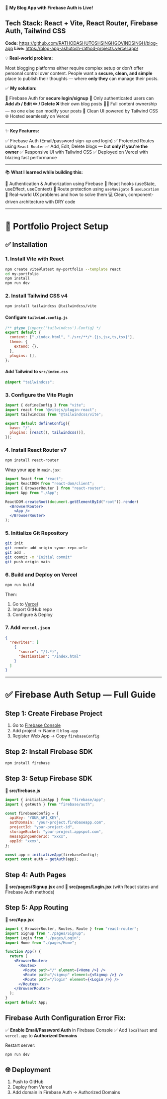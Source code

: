 🚀 **My Blog App with Firebase Auth is Live!**

**Tech Stack:** React + Vite, React Router, Firebase Auth, Tailwind CSS
---
 **Code:** https://github.com/RATHODASHUTOSHSINGHGOVINDSINGH/blog-app
 **Live:** https://blog-app-ashutosh-rathod-projects.vercel.app/

 

💡 **Real-world problem:**

Most blogging platforms either require complex setup or don’t offer personal control over content. People want a **secure, clean, and simple** place to publish their thoughts — where **only they** can manage their posts.

 

✅ **My solution:**

🔐 Firebase Auth for **secure login/signup**
📝 Only authenticated users can **Add ✍️ / Edit ✏️ / Delete ❌** their own blog posts
🧑‍💻 Full content ownership — no one else can modify your posts
🎨 Clean UI powered by Tailwind CSS
🌐 Hosted seamlessly on Vercel

---

✨ **Key Features:**

✅ Firebase Auth (Email/password sign-up and login)
✅ Protected Routes using `React Router`
✅ Add, Edit, Delete blogs — but **only if you're the owner**
✅ Responsive UI with Tailwind CSS
✅ Deployed on Vercel with blazing fast performance

---

📚 **What I learned while building this:**

🔐 Authentication & Authorization using Firebase
🔄 React hooks (useState, useEffect, useContext)
🚦 Route protection using `useNavigate` & `useLocation`
🧠 Real-world UX problems and how to solve them
💻 Clean, component-driven architecture with DRY code

---

# 📁 Portfolio Project Setup

## ✅ Installation

### 1. Install Vite with React

```bash
npm create vite@latest my-portfolio --template react
cd my-portfolio
npm install
npm run dev
```

### 2. Install Tailwind CSS v4

```bash
npm install tailwindcss @tailwindcss/vite
```

#### Configure `tailwind.config.js`

```js
/** @type {import('tailwindcss').Config} */
export default {
  content: ["./index.html", "./src/**/*.{js,jsx,ts,tsx}"],
  theme: {
    extend: {},
  },
  plugins: [],
};
```

#### Add Tailwind to `src/index.css`

```css
@import "tailwindcss";
```

### 3. Configure the Vite Plugin

```js
import { defineConfig } from "vite";
import react from "@vitejs/plugin-react";
import tailwindcss from "@tailwindcss/vite";

export default defineConfig({
  base: "/",
  plugins: [react(), tailwindcss()],
});
```

### 4. Install React Router v7

```bash
npm install react-router
```

Wrap your app in `main.jsx`:

```jsx
import React from "react";
import ReactDOM from "react-dom/client";
import { BrowserRouter } from "react-router";
import App from "./App";

ReactDOM.createRoot(document.getElementById("root")).render(
  <BrowserRouter>
    <App />
  </BrowserRouter>
);
```

### 5. Initialize Git Repository

```bash
git init
git remote add origin <your-repo-url>
git add .
git commit -m "Initial commit"
git push origin main
```

### 6. Build and Deploy on Vercel

```bash
npm run build
```

Then:

1. Go to [Vercel](https://vercel.com/)
2. Import GitHub repo
3. Configure & Deploy

### 7. Add `vercel.json`

```json
{
  "rewrites": [
    {
      "source": "/(.*)",
      "destination": "/index.html"
    }
  ]
}
```

---

# ✅ Firebase Auth Setup — Full Guide

## Step 1: Create Firebase Project

1. Go to [Firebase Console](https://console.firebase.google.com)
2. Add project → Name it `blog-app`
3. Register Web App → Copy `firebaseConfig`

## Step 2: Install Firebase SDK

```bash
npm install firebase
```

## Step 3: Setup Firebase SDK

📄 **src/firebase.js**

```js
import { initializeApp } from "firebase/app";
import { getAuth } from "firebase/auth";

const firebaseConfig = {
  apiKey: "YOUR_API_KEY",
  authDomain: "your-project.firebaseapp.com",
  projectId: "your-project-id",
  storageBucket: "your-project.appspot.com",
  messagingSenderId: "xxxx",
  appId: "xxxx",
};

const app = initializeApp(firebaseConfig);
export const auth = getAuth(app);
```

## Step 4: Auth Pages

📄 **src/pages/Signup.jsx** and 📄 **src/pages/Login.jsx** (with React states and Firebase Auth methods)

## Step 5: App Routing

📄 **src/App.jsx**

```jsx
import { BrowserRouter, Routes, Route } from "react-router";
import Signup from "./pages/Signup";
import Login from "./pages/Login";
import Home from "./pages/Home";

function App() {
  return (
    <BrowserRouter>
      <Routes>
        <Route path="/" element={<Home />} />
        <Route path="/signup" element={<Signup />} />
        <Route path="/login" element={<Login />} />
      </Routes>
    </BrowserRouter>
  );
}
export default App;
```

## Firebase Auth Configuration Error Fix:

✅ **Enable Email/Password Auth** in Firebase Console
✅ Add `localhost` and `vercel.app` to **Authorized Domains**

Restart server:

```bash
npm run dev
```

## 🌐 Deployment

1. Push to GitHub
2. Deploy from Vercel
3. Add domain in Firebase Auth → Authorized Domains
